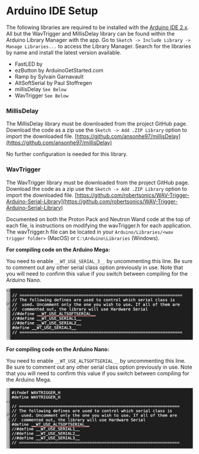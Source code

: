 # Arduino IDE Setup

The following libraries are required to be installed with the [Arduino IDE 2.x](https://www.arduino.cc/en/software). All but the WavTrigger and MillisDelay library can be found within the Arduino Library Manager with the app. Go to `Sketch -> Include Library -> Manage Libraries...` to access the Library Manager. Search for the libraries by name and install the latest version available.

- FastLED by
- ezButton by ArduinoGetStarted.com
- Ramp by Sylvain Garnavault
- AltSoftSerial by Paul Stoffregen
- millisDelay `See Below`
- WavTrigger `See Below`

### MillisDelay

The MillisDelay library must be downloaded from the project GitHub page. Download the code as a zip use the `Sketch -> Add .ZIP Library` option to import the downloaded file.
[https://github.com/ansonhe97/millisDelay](https://github.com/ansonhe97/millisDelay)

No further configuration is needed for this library.

### WavTrigger

The WavTrigger library must be downloaded from the project GitHub page. Download the code as a zip use the `Sketch -> Add .ZIP Library` option to import the downloaded file.
[https://github.com/robertsonics/WAV-Trigger-Arduino-Serial-Library](https://github.com/robertsonics/WAV-Trigger-Arduino-Serial-Library)

Documented on both the Proton Pack and Neutron Wand code at the top of each file, is instructions on modifying the wavTrigger.h for each application. The wavTrigger.h file can be located in your `Arduino/Libraries/<wav trigger folder>` (MacOS) or `C:\Arduino\Libraries` (Windows).

**For compiling code on the Arduino Mega:**

You need to enable `__WT_USE_SERIAL_3__` by uncommenting this line. Be sure to comment out any other serial class option previously in use. Note that you will need to confirm this value if you switch between compiling for the Arduino Nano.

![WavTrigger Serial Class for Arduino Mega](images/wt_serial_mega.png)

**For compiling code on the Arduino Nano:**

You need to enable `__WT_USE_ALTSOFTSERIAL__` by uncommenting this line. Be sure to comment out any other serial class option previously in use. Note that you will need to confirm this value if you switch between compiling for the Arduino Mega.

![WavTrigger Serial Class for Arduino Nano](images/wt_serial_nano.png)